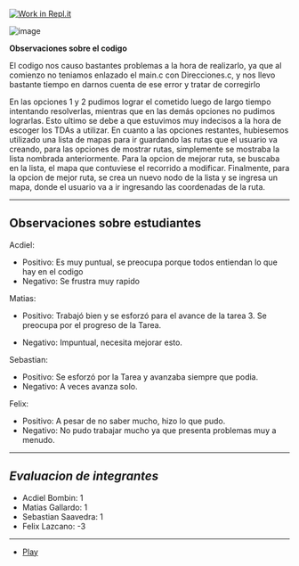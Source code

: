 [![Work in Repl.it](https://classroom.github.com/assets/work-in-replit-14baed9a392b3a25080506f3b7b6d57f295ec2978f6f33ec97e36a161684cbe9.svg)](https://classroom.github.com/online_ide?assignment_repo_id=4811986&assignment_repo_type=AssignmentRepo)

![image](https://cdn.discordapp.com/attachments/819199850243031114/851583964115107880/cdejjj.png)


**Observaciones sobre el codigo**

El codigo nos causo bastantes problemas a la hora de realizarlo, ya que al comienzo no teniamos enlazado el main.c con Direcciones.c, y nos llevo bastante tiempo en darnos cuenta de ese error y tratar de corregirlo

En las opciones 1 y 2 pudimos lograr el cometido luego de largo tiempo intentando resolverlas, mientras que en las demás opciones no pudimos lograrlas. Esto ultimo se debe a que estuvimos muy indecisos a la hora de escoger los TDAs a utilizar. En cuanto a las opciones restantes, hubiesemos utilizado una lista de mapas para ir guardando las rutas que el usuario va creando, para las opciones de mostrar rutas, simplemente se mostraba la lista nombrada anteriormente. Para la opcion de mejorar ruta, se buscaba en la lista, el mapa que contuviese el recorrido a modificar. Finalmente, para la opcion de mejor ruta, se crea un nuevo nodo de la lista y se ingresa un mapa, donde el usuario va a ir ingresando las coordenadas de la ruta.


---
**Observaciones sobre estudiantes**
--

Acdiel: 
* Positivo: Es muy puntual, se preocupa porque todos entiendan lo que hay en el codigo
* Negativo: Se frustra muy rapido      
        
Matias: 
* Positivo: Trabajó bien y se esforzó para el avance de la tarea 3. Se preocupa por el progreso de la Tarea.

* Negativo: Impuntual, necesita mejorar esto.

Sebastian: 
* Positivo: Se esforzó por la Tarea y avanzaba siempre que podia.
* Negativo: A veces avanza solo.

Felix: 
* Positivo: A pesar de no saber mucho, hizo lo que pudo.
* Negativo: No pudo trabajar mucho ya que presenta problemas muy a menudo.



---
*Evaluacion de integrantes*
---
* Acdiel Bombin: 1
* Matias Gallardo: 1
* Sebastian Saavedra: 1
* Felix Lazcano: -3
---

* [Play](https://www.youtube.com/watch?v=Rb33ghY0_3U)